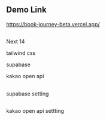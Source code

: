 ## Demo Link
https://book-journey-beta.vercel.app/


## 

Next 14

tailwind css

supabase

kakao open api




##
supabase setting

##
kakao open api settting
